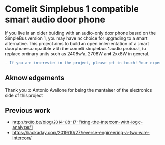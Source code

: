 # Comelit Simplebus 1 compatible smart audio door phone
If you live in an older building with an audio-only door phone based on the SimpleBus version 1, you may have no choice for upgrading to a smart alternative. This project aims to build an open imlementation of a smart doorphone compatible with the comelit simplebus 1 audio protocol, to replace ordinary units such as 2408w/a, 2708W and 2xx8W in general.

```diff
- If you are interested in the project, please get in touch! Your expertise is appreciated.
```

## Aknowledgements
Thank you to Antonio Avallone for being the mantainer of the electronics side of this project

## Previous work
* http://stdio.be/blog/2014-08-17-Fixing-the-intercom-with-logic-analyzer/1
* https://hackaday.com/2019/10/27/reverse-engineering-a-two-wire-intercom/
